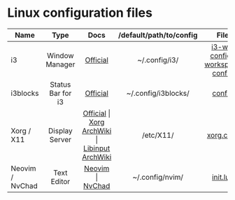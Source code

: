 # Linux configuration files

|Name|Type|Docs|/default/path/to/config|File|
|---|:---:|:---:|:---:|:---:|
|i3|Window Manager|[Official](https://i3wm.org/docs/)|~/.config/i3/|[i3-wm config](./i3/config) \| [workspace config](./i3/layouts/workspace.sh)|
|i3blocks|Status Bar for i3|[Official](https://vivien.github.io/i3blocks/i3blocks.1.html)|~/.config/i3blocks/|[config](./i3blocks/config)|
|Xorg / X11|Display Server|[Official](https://www.x.org/wiki/UserDocumentation/GettingStarted/) \| [Xorg ArchWiki](https://man.archlinux.org/man/xorg.conf.5.en) \| [Libinput ArchWiki](https://man.archlinux.org/man/libinput.4)|/etc/X11/|[xorg.conf](./xorg/xorg.conf)|
|Neovim / NvChad|Text Editor|[Neovim](https://neovim.io/doc/) \| [NvChad](https://nvchad.com/docs/quickstart/install)|~/.config/nvim/|[init.lua](./nvim/init.lua)|


